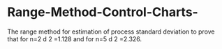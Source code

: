 # Range-Method-Control-Charts-
The range method for estimation of process standard deviation to prove that for n=2 d 2 =1.128 and for n=5 d 2 =2.326.
